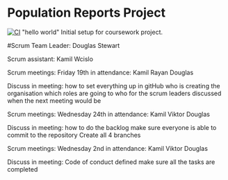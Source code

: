 # Population Reports Project

[![CI](https://github.com/V8kt8r/devops/actions/workflows/ci.yml/badge.svg)](https://github.com/V8kt8r/devops/actions/workflows/ci.yml)
"hello world"
Initial setup for coursework project.

#Scrum Team Leader:
Douglas Stewart

Scrum assistant:
Kamil Wcislo

Scrum meetings:
Friday 19th
in attendance:
    Kamil
    Rayan
    Douglas

Discuss in meeting:
    how to set everything up in gitHub
    who is creating the organisation
    which roles are going to who for the scrum leaders
    discussed when the next meeting would be

Scrum meetings:
Wednesday 24th
in attendance:
    Kamil
    Viktor
    Douglas

Discuss in meeting:
    how to do the backlog
    make sure everyone is able to commit to the repository
    Create all 4 branches 


Scrum meetings:
Wednesday 2nd
in attendance:
    Kamil
    Viktor
    Douglas    

Discuss in meeting:
    Code of conduct defined
    make sure all the tasks are completed
    




